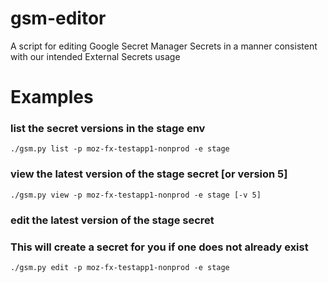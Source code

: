 # gsm-editor
A script for editing Google Secret Manager Secrets in a manner consistent with our intended External Secrets usage

# Examples

### list the secret versions in the stage env
`./gsm.py list -p moz-fx-testapp1-nonprod -e stage`

### view the latest version of the stage secret [or version 5]
`./gsm.py view -p moz-fx-testapp1-nonprod -e stage [-v 5]`

### edit the latest version of the stage secret
### This will create a secret for you if one does not already exist
`./gsm.py edit -p moz-fx-testapp1-nonprod -e stage`
